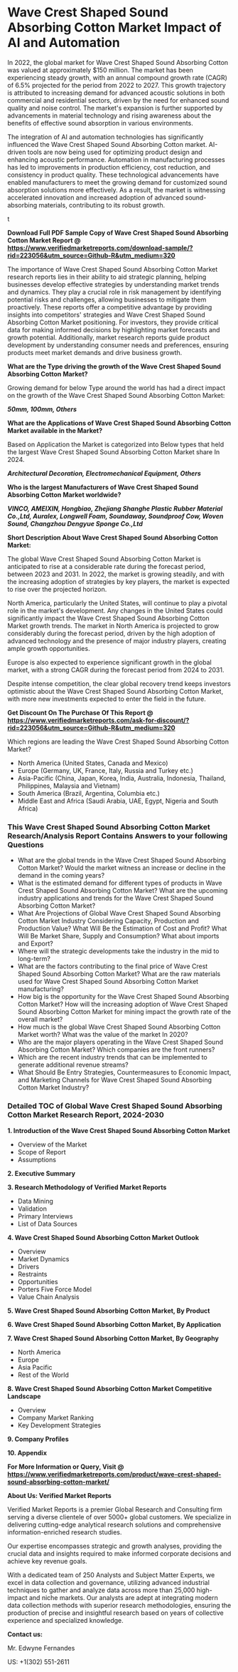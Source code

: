<meta name="title" content="Global Wave Crest Shaped Sound Absorbing Cotton Market Impact of AI and Automation"><meta name="description" content="In 2022, the global market for Wave Crest Shaped Sound Absorbing Cotton was valued at approximately $150 million. The market has been experiencing steady growth, with "><meta name="title" content="Wave Crest Shaped Sound Absorbing Cotton Market Size, Share, Scope, Trends, Growth, Opportunities, Analysis, Forecast"><h1>Wave Crest Shaped Sound Absorbing Cotton Market Impact of AI and Automation</h1><p>In 2022, the global market for Wave Crest Shaped Sound Absorbing Cotton was valued at approximately $150 million. The market has been experiencing steady growth, with an annual compound growth rate (CAGR) of 6.5% projected for the period from 2022 to 2027. This growth trajectory is attributed to increasing demand for advanced acoustic solutions in both commercial and residential sectors, driven by the need for enhanced sound quality and noise control. The market's expansion is further supported by advancements in material technology and rising awareness about the benefits of effective sound absorption in various environments.</p><p>The integration of AI and automation technologies has significantly influenced the Wave Crest Shaped Sound Absorbing Cotton market. AI-driven tools are now being used for optimizing product design and enhancing acoustic performance. Automation in manufacturing processes has led to improvements in production efficiency, cost reduction, and consistency in product quality. These technological advancements have enabled manufacturers to meet the growing demand for customized sound absorption solutions more effectively. As a result, the market is witnessing accelerated innovation and increased adoption of advanced sound-absorbing materials, contributing to its robust growth.</p>t</p><p id="" class=""><strong>Download Full PDF Sample Copy of Wave Crest Shaped Sound Absorbing Cotton Market Report @ <a href="https://www.verifiedmarketreports.com/download-sample/?rid=223056&utm_source=Github-R&utm_medium=320" target="_blank">https://www.verifiedmarketreports.com/download-sample/?rid=223056&utm_source=Github-R&utm_medium=320</a></strong></p><p>The importance of&nbsp;Wave Crest Shaped Sound Absorbing Cotton Market research reports lies in their ability to aid strategic planning, helping businesses develop effective strategies by understanding market trends and dynamics. They play a crucial role in risk management by identifying potential risks and challenges, allowing businesses to mitigate them proactively. These reports offer a competitive advantage by providing insights into competitors' strategies and Wave Crest Shaped Sound Absorbing Cotton Market positioning. For investors, they provide critical data for making informed decisions by highlighting market forecasts and growth potential. Additionally, market research reports guide product development by understanding consumer needs and preferences, ensuring products meet market demands and drive business growth.</p><p><strong>What are the&nbsp;Type driving the growth of the Wave Crest Shaped Sound Absorbing Cotton Market?</strong></p><p id="" class="">Growing demand for below Type around the world has had a direct impact on the growth of the Wave Crest Shaped Sound Absorbing Cotton Market:</p><em><strong>50mm, 100mm, Others</strong></em></p><strong>What are the&nbsp;Applications&nbsp;of Wave Crest Shaped Sound Absorbing Cotton Market available in the Market?</strong></p><p id="" class="">Based on Application the Market is categorized into Below types that held the largest Wave Crest Shaped Sound Absorbing Cotton Market share In 2024.</p><em><strong>Architectural Decoration, Electromechanical Equipment, Others</strong></em></p><strong>Who is the largest Manufacturers of Wave Crest Shaped Sound Absorbing Cotton Market worldwide?</strong></p><p><em><strong>VINCO, AMEIXIN, Hongbiao, Zhejiang Shanghe Plastic Rubber Material Co.,Ltd, Auralex, Longwell Foam, Soundaway, Soundproof Cow, Woven Sound, Changzhou Dengyue Sponge Co.,Ltd</strong></em></p><p id="" class=""><strong>Short Description About Wave Crest Shaped Sound Absorbing Cotton Market:</strong></p><p>The global Wave Crest Shaped Sound Absorbing Cotton Market is anticipated to rise at a considerable rate during the forecast period, between 2023 and 2031. In 2022, the market is growing steadily, and with the increasing adoption of strategies by key players, the market is expected to rise over the projected horizon.</p><p>North America, particularly the United States, will continue to play a pivotal role in the market's development. Any changes in the United States could significantly impact the Wave Crest Shaped Sound Absorbing Cotton Market growth trends. The market in North America is projected to grow considerably during the forecast period, driven by the high adoption of advanced technology and the presence of major industry players, creating ample growth opportunities.</p><p>Europe is also expected to experience significant growth in the global market, with a strong CAGR during the forecast period from 2024 to 2031.</p><p>Despite intense competition, the clear global recovery trend keeps investors optimistic about the Wave Crest Shaped Sound Absorbing Cotton Market, with more new investments expected to enter the field in the future.</p><p id="" class=""><strong>Get Discount On The Purchase Of This Report @ <a href="https://www.verifiedmarketreports.com/ask-for-discount/?rid=223056&utm_source=Github-R&utm_medium=320" target="_blank">https://www.verifiedmarketreports.com/ask-for-discount/?rid=223056&utm_source=Github-R&utm_medium=320</a></strong></p>Which regions are leading the Wave Crest Shaped Sound Absorbing Cotton Market?</p><ul><li>North America (United States, Canada and Mexico)</li><li>Europe (Germany, UK, France, Italy, Russia and Turkey etc.)</li><li>Asia-Pacific (China, Japan, Korea, India, Australia, Indonesia, Thailand, Philippines, Malaysia and Vietnam)</li><li>South America (Brazil, Argentina, Columbia etc.)</li><li>Middle East and Africa (Saudi Arabia, UAE, Egypt, Nigeria and South Africa)</li></ul><h3 id="" class="">This Wave Crest Shaped Sound Absorbing Cotton Market Research/Analysis Report Contains Answers to your following Questions</h3><ul><li>What are the global trends in the Wave Crest Shaped Sound Absorbing Cotton Market? Would the market witness an increase or decline in the demand in the coming years?</li><li>What is the estimated demand for different types of products in Wave Crest Shaped Sound Absorbing Cotton Market? What are the upcoming industry applications and trends for the Wave Crest Shaped Sound Absorbing Cotton Market?</li><li>What Are Projections of Global Wave Crest Shaped Sound Absorbing Cotton Market Industry Considering Capacity, Production and Production Value? What Will Be the Estimation of Cost and Profit? What Will Be Market Share, Supply and Consumption? What about imports and Export?</li><li>Where will the strategic developments take the industry in the mid to long-term?</li><li>What are the factors contributing to the final price of Wave Crest Shaped Sound Absorbing Cotton Market? What are the raw materials used for Wave Crest Shaped Sound Absorbing Cotton Market manufacturing?</li><li>How big is the opportunity for the Wave Crest Shaped Sound Absorbing Cotton Market? How will the increasing adoption of Wave Crest Shaped Sound Absorbing Cotton Market for mining impact the growth rate of the overall market?</li><li>How much is the global Wave Crest Shaped Sound Absorbing Cotton Market worth? What was the value of the market In 2020?</li><li>Who are the major players operating in the Wave Crest Shaped Sound Absorbing Cotton Market? Which companies are the front runners?</li><li>Which are the recent industry trends that can be implemented to generate additional revenue streams?</li><li>What Should Be Entry Strategies, Countermeasures to Economic Impact, and Marketing Channels for Wave Crest Shaped Sound Absorbing Cotton Market Industry?</li></ul><h3 id="" class="">Detailed TOC of Global Wave Crest Shaped Sound Absorbing Cotton Market Research Report, 2024-2030</h3><p id="" class=""><strong>1. Introduction of the Wave Crest Shaped Sound Absorbing Cotton Market</strong></p><ul><li>Overview of the Market</li><li>Scope of Report</li><li>Assumptions</li></ul><p id="" class=""><strong>2. Executive Summary</strong></p><p id="" class=""><strong>3. Research Methodology of Verified Market Reports</strong></p><ul><li>Data Mining</li><li>Validation</li><li>Primary Interviews</li><li>List of Data Sources</li></ul><p id="" class=""><strong>4. Wave Crest Shaped Sound Absorbing Cotton Market Outlook</strong></p><ul><li>Overview</li><li>Market Dynamics</li><li>Drivers</li><li>Restraints</li><li>Opportunities</li><li>Porters Five Force Model</li><li>Value Chain Analysis</li></ul><p id="" class=""><strong>5. Wave Crest Shaped Sound Absorbing Cotton Market, By Product</strong></p><p id="" class=""><strong>6. Wave Crest Shaped Sound Absorbing Cotton Market, By Application</strong></p><p id="" class=""><strong>7. Wave Crest Shaped Sound Absorbing Cotton Market, By Geography</strong></p><ul><li>North America</li><li>Europe</li><li>Asia Pacific</li><li>Rest of the World</li></ul><p id="" class=""><strong>8. Wave Crest Shaped Sound Absorbing Cotton Market Competitive Landscape</strong></p><ul><li>Overview</li><li>Company Market Ranking</li><li>Key Development Strategies</li></ul><p id="" class=""><strong>9. Company Profiles</strong></p><p id="" class=""><strong>10. Appendix</strong></p><p id="" class=""><strong>For More Information or Query, Visit @ <a href="https://www.verifiedmarketreports.com/product/wave-crest-shaped-sound-absorbing-cotton-market/" target="_blank">https://www.verifiedmarketreports.com/product/wave-crest-shaped-sound-absorbing-cotton-market/</a></strong></p><p id="" class=""><strong>About Us: Verified Market Reports</strong></p><p id="" class="">Verified Market Reports is a premier Global Research and Consulting firm serving a diverse clientele of over 5000+ global customers. We specialize in delivering cutting-edge analytical research solutions and comprehensive information-enriched research studies.</p><p id="" class="">Our expertise encompasses strategic and growth analyses, providing the crucial data and insights required to make informed corporate decisions and achieve key revenue goals.</p><p id="" class="">With a dedicated team of 250 Analysts and Subject Matter Experts, we excel in data collection and governance, utilizing advanced industrial techniques to gather and analyze data across more than 25,000 high-impact and niche markets. Our analysts are adept at integrating modern data collection methods with superior research methodologies, ensuring the production of precise and insightful research based on years of collective experience and specialized knowledge.</p><p id="" class=""><strong>Contact us:</strong></p><p id="" class="">Mr. Edwyne Fernandes</p><p id="" class="">US: +1(302) 551-2611</p>